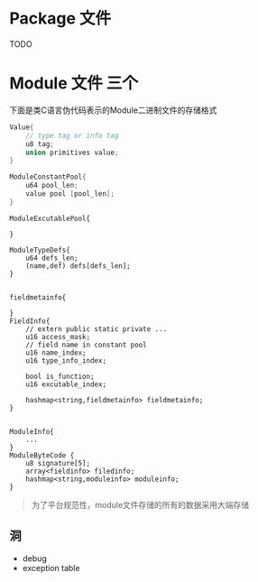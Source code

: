 # Package 文件
TODO
# Module 文件 三个

下面是类C语言伪代码表示的Module二进制文件的存储格式

```c
Value{
    // type tag or info tag
    u8 tag;
    union primitives value;
}

ModuleConstantPool{
    u64 pool_len;
    value pool [pool_len];
}
```

```
ModuleExcutablePool{

}
```

```
ModuleTypeDefs{
    u64 defs_len;
    (name,def) defs[defs_len];
}


fieldmetainfo{

}
FieldInfo{
    // extern public static private ...
    u16 access_mask;
    // field name in constant pool
    u16 name_index;
    u16 type_info_index;

    bool is_function;
    u16 excutable_index;

    hashmap<string,fieldmetainfo> fieldmetainfo;
}


ModuleInfo{
    ...
}
ModuleByteCode {
    u8 signature[5];
    array<fieldinfo> filedinfo;
    hashmap<string,moduleinfo> moduleinfo;
}
```
> 为了平台规范性，module文件存储的所有的数据采用大端存储


## 洞
- debug
- exception table